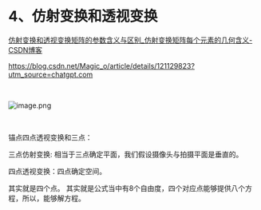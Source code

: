 



# 4、仿射变换和透视变换

[ 仿射变换和透视变换矩阵的参数含义与区别_仿射变换矩阵每个元素的几何含义-CSDN博客 ](https://blog.csdn.net/qq_36523492/article/details/109723705)



[ https://blog.csdn.net/Magic_o/article/details/121129823?utm_source=chatgpt.com ](https://blog.csdn.net/Magic_o/article/details/121129823?utm_source=chatgpt.com)

﻿



![image.png](http://agile.sigenpower.com/atlas/files/public/677b8c5983a220322def5074)

﻿



锚点四点透视变换和三点：





三点仿射变换: 相当于三点确定平面，我们假设摄像头与拍摄平面是垂直的。

四点透视变换：四点确定空间。



其实就是四个点。 其实就是公式当中有8个自由度，四个对应点能够提供八个方程，所以，能够解方程。